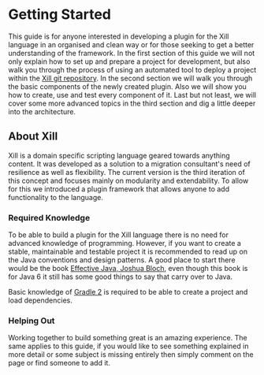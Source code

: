 # Getting Started
This guide is for anyone interested in developing a plugin for the Xill 
language in an organised and clean way or for those seeking to get a 
better understanding of the framework. In the first section of this 
guide we will not only explain how to set up and prepare a project for 
development, but also walk you through the process of using an automated 
tool to deploy a project within the [Xill git repository][1]. In the second 
section we will walk you through the basic components of the newly 
created plugin. Also we will show you how to create, use and test every 
component of it. Last but not least, we will cover some more advanced
topics in the third section and dig a little deeper into the 
architecture.

## About Xill
Xill is a domain specific scripting language geared towards anything
content. It was developed as a solution to a migration consultant's need 
of resilience as well as flexibility. The current version is the third
iteration of this concept and focuses mainly on modularity and
extendability. To allow for this we introduced a plugin framework that
allows anyone to add functionality to the language.

### Required Knowledge
To be able to build a plugin for the Xill language there is no need for 
advanced knowledge of programming. However, if you want to create a 
stable, maintainable and testable project it is recommended to read up 
on the Java conventions and design patterns. A good place to start there 
would be the book [Effective Java, Joshua Bloch][2], even though this book 
is for Java 6 it still has some good things to say that carry over to 
Java.

Basic knowledge of [Gradle 2][3] is required to be able to create a project 
and load dependencies.

### Helping Out
Working together to build something great is an amazing experience. The 
same applies to this guide, if you would like to see something explained 
in more detail or some subject is missing entirely then simply comment 
on the page or find someone to add it.  

[1]: https://bitbucket.org/xillio/xill
[2]: https://books.google.nl/books?id=ka2VUBqHiWkC
[3]: https://gradle.org/